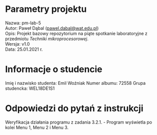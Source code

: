 # Parametry projektu

Nazwa: pm-lab-5  
Autor: Paweł Dąbal (pawel.dabal@wat.edu.pl)  
Opis: Projekt bazowy repozytorium na piąte spotkanie laboratoryjne z przedmiotu _Techniki mikroprocesorowej_.  
Wersja: v1.0  
Data: 25.01.2021 r.

# Informacje o studencie

Imię i nazwisko studenta: Emil Woźniak
Numer albumu: 72558
Grupa studencka: WEL18DE1S1

# Odpowiedzi do pytań z instrukcji
Weryfikacja działania programu z zadania 3.2.1. - Program wyświetla po kolei Menu 1, Menu 2 i Menu 3.